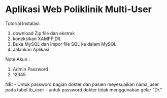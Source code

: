 # Aplikasi Web Poliklinik Multi-User
Tutorial Instalasi:
1. download Zip file dan ekstrak
2. koneksikan XAMPP,Dll.
3. Buka MySQL dan impor file SQL ke dalam MySQL
4. Jalankan Aplikasi

Note Akun : 
1. Admin
Password :
1. 12345

NB: - Untuk password bagian dokter dan pasien meyesuaikan nama_user pada tabel tb_user
    - untuk password dokter tidak menggunakan gelar "Dr."
